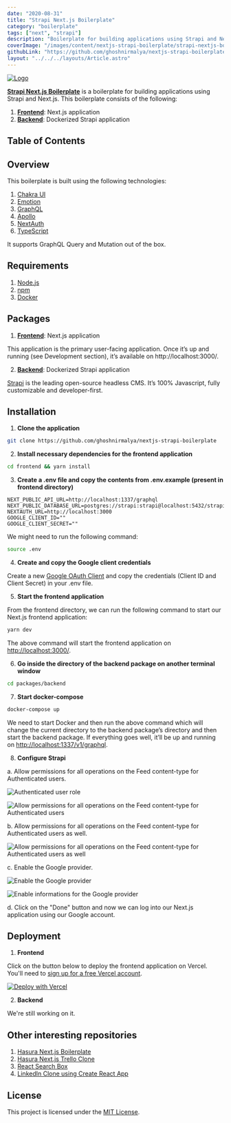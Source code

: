 ```yaml
---
date: "2020-08-31"
title: "Strapi Next.js Boilerplate"
category: "boilerplate"
tags: ["next", "strapi"]
description: "Boilerplate for building applications using Strapi and Next.js."
coverImage: "/images/content/nextjs-strapi-boilerplate/strapi-nextjs-boilerplate.png"
githubLink: "https://github.com/ghoshnirmalya/nextjs-strapi-boilerplate"
layout: "../../../layouts/Article.astro"
---
```


[![Logo](/images/content/nextjs-strapi-boilerplate/strapi-nextjs-boilerplate.png)](https://github.com/ghoshnirmalya/nextjs-strapi-boilerplate)

[**Strapi Next.js Boilerplate**](https://github.com/ghoshnirmalya/nextjs-strapi-boilerplate) is a boilerplate for building applications using Strapi and Next.js. This boilerplate consists of the following:

1. [**Frontend**](https://github.com/ghoshnirmalya/nextjs-strapi-boilerplate/tree/master/frontend): Next.js application
2. [**Backend**](https://github.com/ghoshnirmalya/nextjs-strapi-boilerplate/tree/master/backend): Dockerized Strapi application

## Table of Contents

## Overview

This boilerplate is built using the following technologies:

1. [Chakra UI](https://chakra-ui.com/)
2. [Emotion](https://emotion.sh/)
3. [GraphQL](https://graphql.org/)
4. [Apollo](https://www.apollographql.com/)
5. [NextAuth](https://next-auth.js.org/)
6. [TypeScript](https://www.typescriptlang.org/)

It supports GraphQL Query and Mutation out of the box.

## Requirements

1. [Node.js](https://nodejs.org/)
2. [npm](https://www.npmjs.com/)
3. [Docker](https://www.docker.com/)

## Packages

1. [**Frontend**](https://github.com/ghoshnirmalya/nextjs-strapi-boilerplate/tree/master/frontend): Next.js application

This application is the primary user-facing application. Once it’s up and running (see Development section), it’s available on http://localhost:3000/.

2. [**Backend**](https://github.com/ghoshnirmalya/nextjs-strapi-boilerplate/tree/master/backend): Dockerized Strapi application

[Strapi](https://strapi.io/) is the leading open-source headless CMS. It’s 100% Javascript, fully customizable and developer-first.

## Installation

1. **Clone the application**

```bash
git clone https://github.com/ghoshnirmalya/nextjs-strapi-boilerplate
```

2. **Install necessary dependencies for the frontend application**

```bash
cd frontend && yarn install
```

3. **Create a .env file and copy the contents from .env.example (present in frontend directory)**

```yml:frontend/.env
NEXT_PUBLIC_API_URL=http://localhost:1337/graphql
NEXT_PUBLIC_DATABASE_URL=postgres://strapi:strapi@localhost:5432/strapi
NEXTAUTH_URL=http://localhost:3000
GOOGLE_CLIENT_ID=""
GOOGLE_CLIENT_SECRET=""
```

We might need to run the following command:

```bash
source .env
```

4. **Create and copy the Google client credentials**

Create a new [Google OAuth Client](https://console.developers.google.com/apis/credentials/oauthclient) and copy the credentials (Client ID and Client Secret) in your .env file.

5. **Start the frontend application**

From the frontend directory, we can run the following command to start our Next.js frontend application:

```bash
yarn dev
```

The above command will start the frontend application on [http://localhost:3000/](http://localhost:3000).

6. **Go inside the directory of the backend package on another terminal window**

```bash
cd packages/backend
```

7. **Start docker-compose**

```bash
docker-compose up
```

We need to start Docker and then run the above command which will change the current directory to the backend package’s directory and then start the backend package. If everything goes well, it’ll be up and running on [http://localhost:1337/v1/graphql](http://localhost:1337/v1/graphql).

8. **Configure Strapi**

a. Allow permissions for all operations on the Feed content-type for Authenticated users.

![Authenticated user role](/images/content/nextjs-strapi-boilerplate/1.png)

![Allow permissions for all operations on the Feed content-type for Authenticated users](/images/content/nextjs-strapi-boilerplate/2.png)

b. Allow permissions for all operations on the Feed content-type for Authenticated users as well.

![Allow permissions for all operations on the Feed content-type for Authenticated users as well](/images/content/nextjs-strapi-boilerplate/3.png)

c. Enable the Google provider.

![Enable the Google provider](/images/content/nextjs-strapi-boilerplate/4.png)

![Enable informations for the Google provider](/images/content/nextjs-strapi-boilerplate/5.png)

d. Click on the "Done" button and now we can log into our Next.js application using our Google account.

## Deployment

1. **Frontend**

Click on the button below to deploy the frontend application on Vercel. You'll need to [sign up for a free Vercel account](https://vercel.com/signup/).

[![Deploy with Vercel](https://vercel.com/button)](https://vercel.com/import/git?s=https%3A%2F%2Fgithub.com%2Fghoshnirmalya%2Fnextjs-strapi-boilerplate%2Ftree%2Fmaster%2Ffrontend&env=NEXT_PUBLIC_API_URL,NEXT_PUBLIC_WS_URL,DATABASE_URL,AUTH_PRIVATE_KEY,EMAIL_SERVER,EMAIL_FROM,NEXTAUTH_URL,GOOGLE_CLIENT_ID,GOOGLE_CLIENT_SECRET&project-name=nextjs-strapi-boilerplate&repo-name=nextjs-strapi-boilerplate)

2. **Backend**

We're still working on it.

## Other interesting repositories

1. [Hasura Next.js Boilerplate](https://github.com/ghoshnirmalya/nextjs-hasura-boilerplate)
2. [Hasura Next.js Trello Clone](https://github.com/ghoshnirmalya/nextjs-hasura-trello-clone)
3. [React Search Box](https://github.com/ghoshnirmalya/react-search-box)
4. [LinkedIn Clone using Create React App](https://github.com/ghoshnirmalya/linkedin-clone-react-frontend)

## License

This project is licensed under the [MIT License](https://opensource.org/licenses/MIT).
